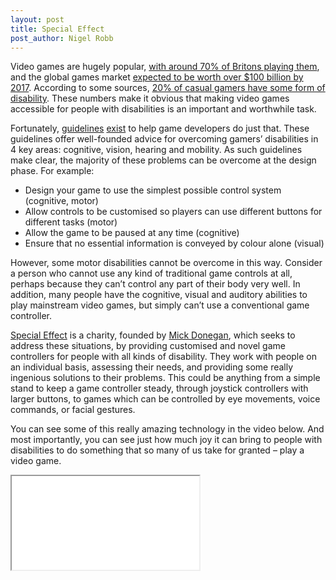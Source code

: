 ```yaml
---
layout: post
title: Special Effect
post_author: Nigel Robb
---
```

Video games are hugely popular, [with around 70% of Britons playing them](http://www.theguardian.com/technology/2014/sep/17/women-video-games-iab), and the global games market [expected to be worth over $100 billion by 2017]( http://www.polygon.com/2015/4/22/8471789/worldwide-video-games-market-value-2015). According to some sources, [20% of casual gamers have some form of disability]( http://gameaccessibilityguidelines.com/why-and-how). These numbers make it obvious that making video games accessible for people with disabilities is an important and worthwhile task.

Fortunately, [guidelines]( http://gameaccessibilityguidelines.com/) [exist]( http://www.includification.com/) to help game developers do just that. These guidelines offer well-founded advice for overcoming gamers’ disabilities in 4 key areas: cognitive, vision, hearing and mobility. As such guidelines make clear, the majority of these problems can be overcome at the design phase. For example:

- Design your game to use the simplest possible control system (cognitive, motor)
- Allow controls to be customised so players can use different buttons for different tasks (motor)
- Allow the game to be paused at any time (cognitive)
- Ensure that no essential information is conveyed by colour alone (visual)

However, some motor disabilities cannot be overcome in this way. Consider a person who cannot use any kind of traditional game controls at all, perhaps because they can’t control any part of their body very well. In addition, many people have the cognitive, visual and auditory abilities to play mainstream video games, but simply can’t use a conventional game controller.

[Special Effect]( http://www.specialeffect.org.uk/) is a charity, founded by [Mick Donegan]( https://twitter.com/MickDonegan), which seeks to address these situations, by providing customised and novel game controllers for people with all kinds of disability. They work with people on an individual basis, assessing their needs, and providing some really ingenious solutions to their problems. This could be anything from a simple stand to keep a game controller steady, through joystick controllers with larger buttons, to games which can be controlled by eye movements, voice commands, or facial gestures.

You can see some of this really amazing technology in the video below. And most importantly, you can see just how much joy it can bring to people with disabilities to do something that so many of us take for granted – play a video game.

<div class="container" style="max-width: 700px; height: auto;"
<!-- 4:3 aspect ratio -->
<div class="embed-responsive embed-responsive-4by3">
  <iframe class="embed-responsive-item" src="//www.youtube.com/embed/hKLNrCivOzw"></iframe>
</div>
</div>
